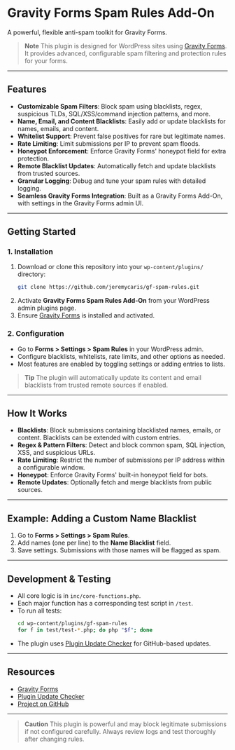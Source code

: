 
# Gravity Forms Spam Rules Add-On

A powerful, flexible anti-spam toolkit for Gravity Forms.

> **Note**
> This plugin is designed for WordPress sites using [Gravity Forms](https://www.gravityforms.com/). It provides advanced, configurable spam filtering and protection rules for your forms.

---

## Features

- **Customizable Spam Filters**: Block spam using blacklists, regex, suspicious TLDs, SQL/XSS/command injection patterns, and more.
- **Name, Email, and Content Blacklists**: Easily add or update blacklists for names, emails, and content.
- **Whitelist Support**: Prevent false positives for rare but legitimate names.
- **Rate Limiting**: Limit submissions per IP to prevent spam floods.
- **Honeypot Enforcement**: Enforce Gravity Forms' honeypot field for extra protection.
- **Remote Blacklist Updates**: Automatically fetch and update blacklists from trusted sources.
- **Granular Logging**: Debug and tune your spam rules with detailed logging.
- **Seamless Gravity Forms Integration**: Built as a Gravity Forms Add-On, with settings in the Gravity Forms admin UI.

---

## Getting Started

### 1. Installation

1. Download or clone this repository into your `wp-content/plugins/` directory:
	 ```sh
	 git clone https://github.com/jeremycaris/gf-spam-rules.git
	 ```
2. Activate **Gravity Forms Spam Rules Add-On** from your WordPress admin plugins page.
3. Ensure [Gravity Forms](https://www.gravityforms.com/) is installed and activated.

### 2. Configuration

- Go to **Forms > Settings > Spam Rules** in your WordPress admin.
- Configure blacklists, whitelists, rate limits, and other options as needed.
- Most features are enabled by toggling settings or adding entries to lists.

> **Tip**
> The plugin will automatically update its content and email blacklists from trusted remote sources if enabled.

---

## How It Works

- **Blacklists**: Block submissions containing blacklisted names, emails, or content. Blacklists can be extended with custom entries.
- **Regex & Pattern Filters**: Detect and block common spam, SQL injection, XSS, and suspicious URLs.
- **Rate Limiting**: Restrict the number of submissions per IP address within a configurable window.
- **Honeypot**: Enforce Gravity Forms' built-in honeypot field for bots.
- **Remote Updates**: Optionally fetch and merge blacklists from public sources.

---

## Example: Adding a Custom Name Blacklist

1. Go to **Forms > Settings > Spam Rules**.
2. Add names (one per line) to the **Name Blacklist** field.
3. Save settings. Submissions with those names will be flagged as spam.

---

## Development & Testing

- All core logic is in `inc/core-functions.php`.
- Each major function has a corresponding test script in `/test`.
- To run all tests:
	```sh
	cd wp-content/plugins/gf-spam-rules
	for f in test/test-*.php; do php "$f"; done
	```
- The plugin uses [Plugin Update Checker](https://github.com/YahnisElsts/plugin-update-checker) for GitHub-based updates.

---

## Resources

- [Gravity Forms](https://www.gravityforms.com/)
- [Plugin Update Checker](https://github.com/YahnisElsts/plugin-update-checker)
- [Project on GitHub](https://github.com/jeremycaris/gf-spam-rules)

---

> **Caution**
> This plugin is powerful and may block legitimate submissions if not configured carefully. Always review logs and test thoroughly after changing rules.

